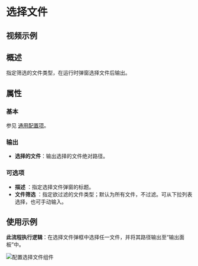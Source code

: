 # 选择文件

## 视频示例

## 概述

指定筛选的文件类型，在运行时弹窗选择文件后输出。

## 属性

### 基本

参见 [通用配置项](../Appendix/CommonConfigurationItems.md)。

### 输出

- **选择的文件**：输出选择的文件绝对路径。

### 可选项

- **描述** ：指定选择文件弹窗的标题。
- **文件筛选** ：指定欲过滤的文件类型；默认为所有文件，不过滤。可从下拉列表选择，也可手动输入。

## 使用示例

**此流程执行逻辑**：在选择文件弹框中选择任一文件，并将其路径输出至“输出面板”中。

![配置选择文件组件](https://docimages.blob.core.chinacloudapi.cn/images/Activities/selectFile-1.png)
